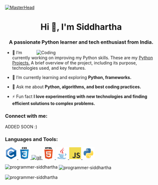 [![MasterHead](https://i.pinimg.com/originals/d6/9b/05/d69b0585f73bafbeea15a055fea51a05.gif)](https://pro-siddhartha.io)
<h1 align="center">Hi 👋, I'm Siddhartha</h1>
<h3 align="center">A passionate Python learner and tech enthusiast from India.</h3>
<img align="right" alt="Coding" width="400" src="https://wollen.org/blog/wp-content/uploads/2021/04/hello_world_title3.gif">

- 🔭 I’m currently working on improving my Python skills. These are my [Python Projects.](https://github.com/Programmer-Siddhartha/Python-Projects) A brief overview of the project, including its purpose, technologies used, and key features.

- 🌱 I’m currently learning and exploring **Python, frameworks.**

- 💬 Ask me about **Python, algorithms, and best coding practices.**

- ⚡ Fun fact **I love experimenting with new technologies and finding efficient solutions to complex problems.**

<h3 align="left">Connect with me:</h3>
ADDED SOON :)

<h3 align="left">Languages and Tools:</h3>
<p align="left"> <a href="https://www.cprogramming.com/" target="_blank" rel="noreferrer"> <img src="https://raw.githubusercontent.com/devicons/devicon/master/icons/c/c-original.svg" alt="c" width="40" height="40"/> </a> <a href="https://www.w3schools.com/css/" target="_blank" rel="noreferrer"> <img src="https://raw.githubusercontent.com/devicons/devicon/master/icons/css3/css3-original-wordmark.svg" alt="css3" width="40" height="40"/> </a> <a href="https://git-scm.com/" target="_blank" rel="noreferrer"> <img src="https://www.vectorlogo.zone/logos/git-scm/git-scm-icon.svg" alt="git" width="40" height="40"/> </a> <a href="https://www.w3.org/html/" target="_blank" rel="noreferrer"> <img src="https://raw.githubusercontent.com/devicons/devicon/master/icons/html5/html5-original-wordmark.svg" alt="html5" width="40" height="40"/> </a> <a href="https://www.java.com" target="_blank" rel="noreferrer"> <img src="https://raw.githubusercontent.com/devicons/devicon/master/icons/java/java-original.svg" alt="java" width="40" height="40"/> </a> <a href="https://developer.mozilla.org/en-US/docs/Web/JavaScript" target="_blank" rel="noreferrer"> <img src="https://raw.githubusercontent.com/devicons/devicon/master/icons/javascript/javascript-original.svg" alt="javascript" width="40" height="40"/> </a> <a href="https://www.python.org" target="_blank" rel="noreferrer"> <img src="https://raw.githubusercontent.com/devicons/devicon/master/icons/python/python-original.svg" alt="python" width="40" height="40"/> </a> </p>

<p><img align="left" src="https://github-readme-stats.vercel.app/api/top-langs?username=programmer-siddhartha&show_icons=true&locale=en&layout=compact" alt="programmer-siddhartha" /></p>

<p>&nbsp;<img align="center" src="https://github-readme-stats.vercel.app/api?username=programmer-siddhartha&show_icons=true&locale=en" alt="programmer-siddhartha" /></p>

<p><img align="center" src="https://github-readme-streak-stats.herokuapp.com/?user=programmer-siddhartha&" alt="programmer-siddhartha" /></p>
